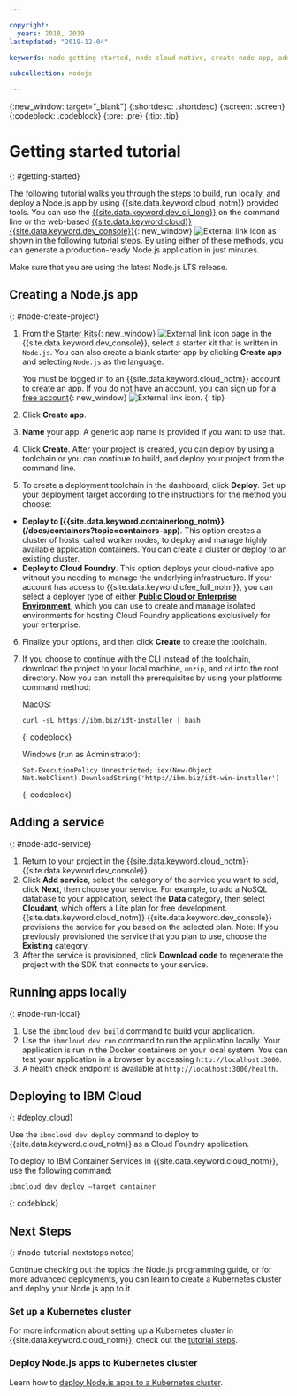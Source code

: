 ```yaml
---

copyright:
  years: 2018, 2019
lastupdated: "2019-12-04"

keywords: node getting started, node cloud native, create node app, add node service, node programming guide, node guide

subcollection: nodejs

---
```


{:new_window: target="_blank"}
{:shortdesc: .shortdesc}
{:screen: .screen}
{:codeblock: .codeblock}
{:pre: .pre}
{:tip: .tip}

# Getting started tutorial
{: #getting-started}

The following tutorial walks you through the steps to build, run locally, and deploy a Node.js app by using {{site.data.keyword.cloud_notm}} provided tools. You can use the [{{site.data.keyword.dev_cli_long}}](/docs/cli?topic=cloud-cli-getting-started) on the command line or the web-based [{{site.data.keyword.cloud}} {{site.data.keyword.dev_console}}](https://cloud.ibm.com/developer/appservice/dashboard){: new_window} ![External link icon](../icons/launch-glyph.svg "External link icon") as shown in the following tutorial steps. By using either of these methods, you can generate a production-ready Node.js application in just minutes.

Make sure that you are using the latest Node.js LTS release.

## Creating a Node.js app
{: #node-create-project}

1. From the [Starter Kits](https://cloud.ibm.com/developer/appservice/starter-kits){: new_window} ![External link icon](../icons/launch-glyph.svg "External link icon") page in the {{site.data.keyword.dev_console}}, select a starter kit that is written in `Node.js`. You can also create a blank starter app by clicking **Create app** and selecting `Node.js` as the language.

    You must be logged in to an {{site.data.keyword.cloud_notm}} account to create an app. If you do not have an account, you can [sign up for a free account](https://cloud.ibm.com/registration){: new_window} ![External link icon](../icons/launch-glyph.svg "External link icon").
    {: tip}

2. Click **Create app**.
3. **Name** your app. A generic app name is provided if you want to use that.
4. Click **Create**. After your project is created, you can deploy by using a toolchain or you can continue to build, and deploy your project from the command line.
5. To create a deployment toolchain in the dashboard, click **Deploy**. Set up your deployment target according to the instructions for the method you choose:
  * **Deploy to [{{site.data.keyword.containerlong_notm}}(/docs/containers?topic=containers-app)**. This option creates a cluster of hosts, called worker nodes, to deploy and manage highly available application containers. You can create a cluster or deploy to an existing cluster.
  * **Deploy to Cloud Foundry**. This option deploys your cloud-native app without you needing to manage the underlying infrastructure. If your account has access to {{site.data.keyword.cfee_full_notm}}, you can select a deployer type of either **[Public Cloud or Enterprise Environment](/docs/cloud-foundry?topic=cloud-foundry-what-is-cloud-foundry#ibmcf-offerings)**, which you can use to create and manage isolated environments for hosting Cloud Foundry applications exclusively for your enterprise.

6. Finalize your options, and then click **Create** to create the toolchain.
7. If you choose to continue with the CLI instead of the toolchain, download the project to your local machine, `unzip`, and `cd` into the root directory. Now you can install the prerequisites by using your platforms command method:

    MacOS:
    ```
    curl -sL https://ibm.biz/idt-installer | bash
    ```
    {: codeblock}

    Windows (run as Administrator):
    ```
    Set-ExecutionPolicy Unrestricted; iex(New-Object Net.WebClient).DownloadString('http://ibm.biz/idt-win-installer')
    ```
    {: codeblock}

## Adding a service
{: #node-add-service}

1. Return to your project in the {{site.data.keyword.cloud_notm}} {{site.data.keyword.dev_console}}.
2. Click **Add service**, select the category of the service you want to add, click **Next**, then choose your service. For example, to add a NoSQL database to your application, select the **Data** category, then select **Cloudant**, which offers a Lite plan for free development. {{site.data.keyword.cloud_notm}} {{site.data.keyword.dev_console}} provisions the service for you based on the selected plan.
Note: If you previously provisioned the service that you plan to use, choose the **Existing** category.
3. After the service is provisioned, click **Download code** to regenerate the project with the SDK that connects to your service.

<!--
<video of creating a project and adding a service>
-->

## Running apps locally
{: #node-run-local}

1. Use the `ibmcloud dev build` command to build your application.
2. Use the `ibmcloud dev run` command to run the application locally. Your application is run in the Docker containers on your local system. You can test your application in a browser by accessing `http://localhost:3000`.
3. A health check endpoint is available at `http://localhost:3000/health`.

<!--
<video>
-->

## Deploying to IBM Cloud
{: #deploy_cloud}

Use the `ibmcloud dev deploy` command to deploy to {{site.data.keyword.cloud_notm}} as a Cloud Foundry application. 

To deploy to IBM Container Services in {{site.data.keyword.cloud_notm}}, use the following command:
```
ibmcloud dev deploy –target container 
```
{: codeblock}

## Next Steps
{: #node-tutorial-nextsteps notoc}

Continue checking out the topics the Node.js programming guide, or for more advanced deployments, you can learn to create a Kubernetes cluster and deploy your Node.js app to it.

### Set up a Kubernetes cluster
For more information about setting up a Kubernetes cluster in {{site.data.keyword.cloud_notm}}, check out the [tutorial steps](/docs/containers?topic=containers-clusters).

### Deploy Node.js apps to Kubernetes cluster
Learn how to [deploy Node.js apps to a Kubernetes cluster](/docs/containers?topic=containers-cs_apps_tutorial).
